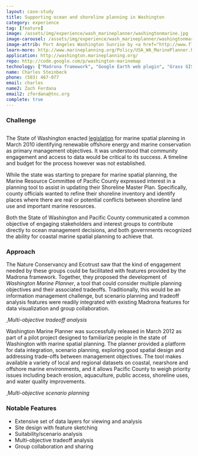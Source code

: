 ```yaml
---
layout: case-study
title: Supporting ocean and shoreline planning in Washington
category: experience
tag: [feature]
image: /assets/img/experience/wash_marineplanner/washingtonmarine.jpg
image-carousel: /assets/img/experience/wash_marineplanner/washingtonmarine.jpg
image-attrib: Port Angeles Washington Sunrise by <a href="http://www.flickr.com/photos/patrickmcnally/7037110089/in/set-72157629439966904">patrickmcnally</a>, <a href="http://creativecommons.org/licenses/by/2.0/deed.en">Some rights reserved</a>
learn-more: http://www.marineplanning.org/Policy/USA_WA_MarinePlanner.html
application: http://washington.marineplanning.org/
repo: http://code.google.com/p/washington-marinemap
technology: ["Madrona framework", "Google Earth web plugin", "Grass GIS", "Starspan", "JQPlot", "Arc2Earth", "Amazon Elastic Cloud Computing and S3 storage"]
name: Charles Steinbeck
phone: (503) 467-077
email: charles
name2: Zach Ferdana
email2: zferdana@tnc.org
complete: true
---
```


<h3>Challenge</h3>
<div class="pull-right">
<a href="{{BASE_PATH}}{{page.image}}"><img class="span5 thumbnail" src="{{BASE_PATH}}{{page.image}}" alt=""/></a>
</div>
<p>The State of Washington enacted <a href="http://apps.leg.wa.gov/RCW/default.aspx?cite=43.372">legislation</a> for marine spatial planning in March 2010 identifying renewable offshore energy and marine conservation as primary management objectives.  It was understood that community engagement and access to data would be critical to its success.  A timeline and budget for the process however was not established.
</p>
<p>While the state was starting to prepare for marine spatial planning, the Marine Resource Committee of Pacific County expressed interest in a planning tool to assist in updating their Shoreline Master Plan.  Specifically, county officials wanted to refine their shoreline inventory and identify places where there are real or potential conflicts between shoreline land use and important marine resources.</p>
Both the State of Washington and Pacific County communicated a common objective of engaging stakeholders and interest groups to contribute directly to ocean management decisions, and both governments recognized the ability for coastal marine spatial planning to achieve that.</p>

<h3>Approach</h3>

<p>The Nature Conservancy and Ecotrust saw that the kind of engagement needed by these groups could be facilitated with features provided by the Madrona framework.  Together, they proposed the development of <em>Washington Marine Planner</em>, a tool that could consider multiple planning objectives and their associated tradeoffs.  Traditionally, this would be an information management challenge, but scenario planning and tradeoff analysis features were readily integrated with existing Madrona features for data visualization and group collaboration.</p>

<div class="row">
	<div class="span10">
		<p>
			<a class="thumbnail" href="{{BASE_PATH}}/assets/img/experience/wash_marineplanner/wmp_screenshot.jpg">
				<img src="{{BASE_PATH}}/assets/img/experience/wash_marineplanner/wmp_screenshot.jpg" alt="">
			</a>
			<em class="caption">Multi-objective tradeoff analysis</em>
		</p>
	</div>
</div>

<p>Washington Marine Planner was successfully released in March 2012 as part of a pilot project designed to familiarize people in the state of Washington with marine spatial planning. The planner provided a platform for data integration, scenario planning, exploring good spatial design and addressing trade-offs between management objectives.  The tool makes available a variety of local and regional datasets on coastal, nearshore and offshore marine environments, and it allows Pacific County to weigh priority issues including beach erosion, aquaculture, public access, shoreline uses, and water quality improvements.</p>

<div class="row">
	<div class="span10">
		<p>
			<a class="thumbnail" href="{{BASE_PATH}}/assets/img/experience/wash_marineplanner/wmp_scenario.jpg">
				<img src="{{BASE_PATH}}/assets/img/experience/wash_marineplanner/wmp_scenario.jpg" alt="">
			</a>
			<em class="caption">Multi-objective scenario planning</em>
		</p>
	</div>
</div>

<h3>Notable Features</h3>
<ul>
	<li>Extensive set of data layers for viewing and analysis</li>
	<li>Site design with feature sketching</li>
	<li>Suitability/scenario analysis</li>
	<li>Multi-objective tradeoff analysis</li>
	<li>Group collaboration and sharing</li>
</ul>